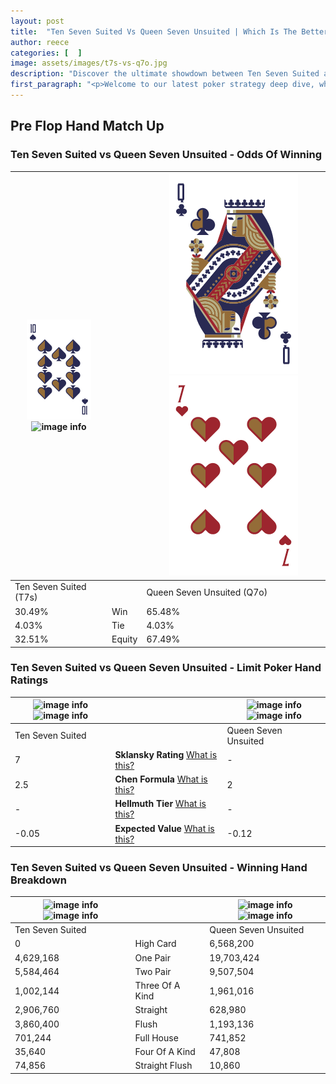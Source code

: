 ```yaml
---
layout: post
title:  "Ten Seven Suited Vs Queen Seven Unsuited | Which Is The Better Hand In Poker? A Complete Guide"
author: reece
categories: [  ]
image: assets/images/t7s-vs-q7o.jpg
description: "Discover the ultimate showdown between Ten Seven Suited and Queen Seven Unsuited in poker! Uncover the odds, strategies, and scenarios where one hand triumphs over the other. Get ready to up your poker game with this thrilling analysis."
first_paragraph: "<p>Welcome to our latest poker strategy deep dive, where we're pitting two distinct hands against each other in a high-stakes showdown: Ten Seven Suited vs Queen Seven Unsuited.</p><p>In the dynamic world of poker, every decision counts, and knowing which hand holds the upper hand is key to your success at the table.</p><p>In this article, we'll dissect these two hands, explore the scenarios where one dominates the other, and equip you with the knowledge to make strategic choices that can tip the odds in your favor.</p><p>Get ready to unravel the intriguing dynamics of these poker hands and elevate your game to new heights.</p>"
---
```




[comment]: # (sp0)

## Pre Flop Hand Match Up

<div class="table hand-ratings" markdown="1"> 



### Ten Seven Suited vs Queen Seven Unsuited - Odds Of Winning


    
| ![image info](assets/images/hand1/T.png) ![image info](assets/images/hand1/7s.png) |  | ![image info](assets/images/hand2/Q.png) ![image info](assets/images/hand2/7o.png) |
| -------- | -------- | -------- |
| Ten Seven Suited (T7s) |  | Queen Seven Unsuited (Q7o) |
| 30.49% | Win | 65.48% |
| 4.03% | Tie | 4.03% |
| 32.51% | Equity | 67.49% |




[comment]: # (sp1)



### Ten Seven Suited vs Queen Seven Unsuited - Limit Poker Hand Ratings


    
| ![image info](https://www.riverpairs.com/assets/images/hand1/T.png) ![image info](https://www.riverpairs.com/assets/images/hand1/7s.png) |  | ![image info](https://www.riverpairs.com/assets/images/hand2/Q.png) ![image info](https://www.riverpairs.com/assets/images/hand2/7o.png) |
| -------- | -------- | -------- |
| Ten Seven Suited |  | Queen Seven Unsuited |
| 7 | **Sklansky Rating** [What is this?](/sklansky-rating-explained) | - |
| 2.5 | **Chen Formula** [What is this?](/chen-formula-explained) | 2 |
| - | **Hellmuth Tier** [What is this?](/Hellmuth-tier-explained) | - |
| -0.05 | **Expected Value** [What is this?](/expected-value-explained) | -0.12 |




[comment]: # (sp2)



### Ten Seven Suited vs Queen Seven Unsuited - Winning Hand Breakdown


    
| ![image info](https://www.riverpairs.com/assets/images/hand1/T.png) ![image info](https://www.riverpairs.com/assets/images/hand1/7s.png) |  | ![image info](https://www.riverpairs.com/assets/images/hand2/Q.png) ![image info](https://www.riverpairs.com/assets/images/hand2/7o.png) |
| -------- | -------- | -------- |
| Ten Seven Suited |  | Queen Seven Unsuited |
| 0 | High Card | 6,568,200 |
| 4,629,168 | One Pair | 19,703,424 |
| 5,584,464 | Two Pair | 9,507,504 |
| 1,002,144 | Three Of A Kind | 1,961,016 |
| 2,906,760 | Straight | 628,980 |
| 3,860,400 | Flush | 1,193,136 |
| 701,244 | Full House | 741,852 |
| 35,640 | Four Of A Kind | 47,808 |
| 74,856 | Straight Flush | 10,860 |




[comment]: # (sp3)



</div>

[comment]: # (sp4)



[comment]: # (sp5)

